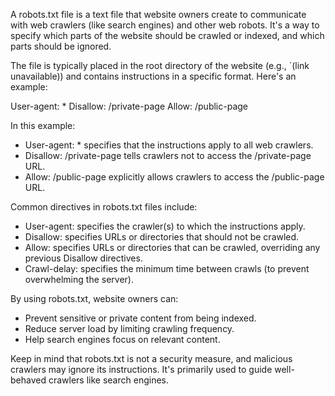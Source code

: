 A robots.txt file is a text file that website owners create to communicate with web crawlers (like search engines) and other web robots. It's a way to specify which parts of the website should be crawled or indexed, and which parts should be ignored.

The file is typically placed in the root directory of the website (e.g., `(link unavailable)) and contains instructions in a specific format. Here's an example:


User-agent: *
Disallow: /private-page
Allow: /public-page


In this example:

- User-agent: * specifies that the instructions apply to all web crawlers.
- Disallow: /private-page tells crawlers not to access the /private-page URL.
- Allow: /public-page explicitly allows crawlers to access the /public-page URL.

Common directives in robots.txt files include:

- User-agent: specifies the crawler(s) to which the instructions apply.
- Disallow: specifies URLs or directories that should not be crawled.
- Allow: specifies URLs or directories that can be crawled, overriding any previous Disallow directives.
- Crawl-delay: specifies the minimum time between crawls (to prevent overwhelming the server).

By using robots.txt, website owners can:

- Prevent sensitive or private content from being indexed.
- Reduce server load by limiting crawling frequency.
- Help search engines focus on relevant content.

Keep in mind that robots.txt is not a security measure, and malicious crawlers may ignore its instructions. It's primarily used to guide well-behaved crawlers like search engines.